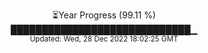 <p align="center">
⏳Year Progress (99.11 %) <br>
█████████████████████████████▁ <br>
<sub>Updated: Wed, 28 Dec 2022 18:02:25 GMT</sub>
</p>

